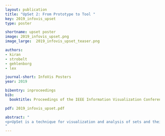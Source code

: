 ```yaml
---
layout: publication
title: "UpSet 2: From Prototype to Tool "
key: 2019_infovis_upset
type: poster

shortname: upset poster
image: 2019_infovis_upset.png
image_large:  2019_infovis_upset_teaser.png

authors:
- kiran
- strobelt
- gehlenborg
- lex

journal-short: InfoVis Posters
year: 2019

bibentry: inproceedings
bib:
  booktitle: Proceedings of the IEEE Information Visualization Conference - Posters (InfoVis ’19)

pdf: 2019_infovis_upset.pdf

abstract: "
<p>UpSet is a technique for visualization and analysis of sets and their intersections which was introduced at InfoVis 2014. The technique visualizes the elements and their set memberships in a matrix layout along with an aligned bar chart to display intersection sizes. As the approach provides a more accurate representation of the size of set intersections and scales better with respect to the number of sets than other approaches, UpSet plots are frequently used in papers in the biomedical domain. However, we believe that this popularity is mostly due to an R version that generates UpSet figures, and not because of our interactive JavaScript implementation that was published with the original paper. Why is the R version more popular? We believe it has multiple reasons, but one of them is that the original tool is an academic prototype, with the usual shortcomings for practical use. This poster presents a new version of UpSet---a tool that was developed to address requests for additional functionality over the original implementation based on user feedback. We describe in detail which changes we undertook to improve the paper prototype into a tool. The new version adds features to improve adoption, improve sharing insights, and allow customization. For example, it allows embedding of the tool in webpages and supports tracking of provenance to provide a undo and redo functionality. The new implementation also can be used as a JavaScript/TypeScript library, which makes it easy to integrate UpSet in larger systems.</p>
"
---
```

